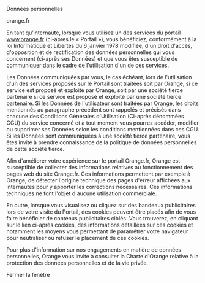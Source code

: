 Données personnelles

orange.fr

En tant qu’internaute, lorsque vous utilisez un des services du portail www.orange.fr (ci-après le « Portail »), vous bénéficiez, conformément à la loi Informatique et Libertés du 6 janvier 1978 modifiée, d'un droit d'accès, d'opposition et de rectification des données personnelles qui vous concernent (ci-après ses Données) et que vous êtes susceptible de communiquer dans le cadre de l'utilisation d'un de ces services.

  

Les Données communiquées par vous, le cas échéant, lors de l'utilisation d'un des services proposés sur le Portail sont traitées soit par Orange, si ce service est proposé et exploité par Orange, soit par une société tierce partenaire si ce service est proposé et exploité par une société tierce partenaire. Si les Données de l'utilisateur sont traitées par Orange, les droits mentionnés au paragraphe précédent sont rappelés et précisés dans chacune des Conditions Générales d'Utilisation (Ci-après dénommées CGU) du service concerné et à tout moment vous pourrez accéder, modifier ou supprimer ses Données selon les conditions mentionnées dans ces CGU. Si les Données sont communiquées à une société tierce partenaire, vous êtes invité à prendre connaissance de la politique de données personnelles de cette société tierce.

  

Afin d'améliorer votre expérience sur le portail Orange.fr, Orange est susceptible de collecter des informations relatives au fonctionnement des pages web du site Orange.fr. Ces informations permettent par exemple à Orange, de détecter l'origine technique des pages d'erreur affichées aux internautes pour y apporter les corrections nécessaires. Ces informations techniques ne font l'objet d'aucune utilisation commerciale.

  

En outre, lorsque vous visualisez ou cliquez sur des bandeaux publicitaires lors de votre visite du Portail, des cookies peuvent être placés afin de vous faire bénéficier de contenus publicitaires ciblés. Vous trouverez, en cliquant sur le lien ci-après cookies, des informations détaillées sur ces cookies et notamment les moyens vous permettant de paramétrer votre navigateur pour neutraliser ou refuser le placement de ces cookies.

  

Pour plus d'information sur nos engagements en matière de données personnelles, Orange vous invite à consulter la Charte d'Orange relative à la protection des données personnelles et de la vie privée.

Fermer la fenêtre